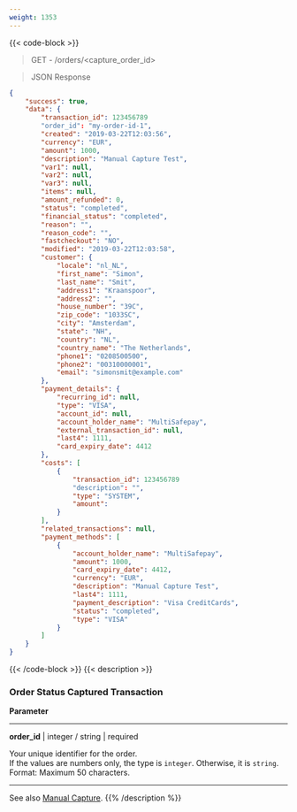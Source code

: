```yaml
---
weight: 1353
---
```

{{< code-block >}}

> GET - /orders/<capture_order_id>

> JSON Response

```json
{
    "success": true,
    "data": {
        "transaction_id": 123456789
        "order_id": "my-order-id-1",
        "created": "2019-03-22T12:03:56",
        "currency": "EUR",
        "amount": 1000,
        "description": "Manual Capture Test",
        "var1": null,
        "var2": null,
        "var3": null,
        "items": null,
        "amount_refunded": 0,
        "status": "completed",
        "financial_status": "completed",
        "reason": "",
        "reason_code": "",
        "fastcheckout": "NO",
        "modified": "2019-03-22T12:03:58",
        "customer": {
            "locale": "nl_NL",
            "first_name": "Simon",
            "last_name": "Smit",
            "address1": "Kraanspoor",
            "address2": "",
            "house_number": "39C",
            "zip_code": "1033SC",
            "city": "Amsterdam",
            "state": "NH",
            "country": "NL",
            "country_name": "The Netherlands",
            "phone1": "0208500500",
            "phone2": "00310000001",
            "email": "simonsmit@example.com"
        },
        "payment_details": {
            "recurring_id": null,
            "type": "VISA",
            "account_id": null,
            "account_holder_name": "MultiSafepay",
            "external_transaction_id": null,
            "last4": 1111,
            "card_expiry_date": 4412
        },
        "costs": [
            {
                "transaction_id": 123456789
                "description": "",
                "type": "SYSTEM",
                "amount":
            }
        ],
        "related_transactions": null,
        "payment_methods": [
            {
                "account_holder_name": "MultiSafepay",
                "amount": 1000,
                "card_expiry_date": 4412,
                "currency": "EUR",
                "description": "Manual Capture Test",
                "last4": 1111,
                "payment_description": "Visa CreditCards",
                "status": "completed",
                "type": "VISA"
            }
        ]
    }
}
```
{{< /code-block >}}
{{< description >}}
### Order Status Captured Transaction

**Parameter**

----------------
__order_id__ | integer / string | required

Your unique identifier for the order.  
If the values are numbers only, the type is `integer`. Otherwise, it is `string`.  
Format: Maximum 50 characters.

----------------

See also [Manual Capture](/payments/features/manual-capture).
{{% /description %}}